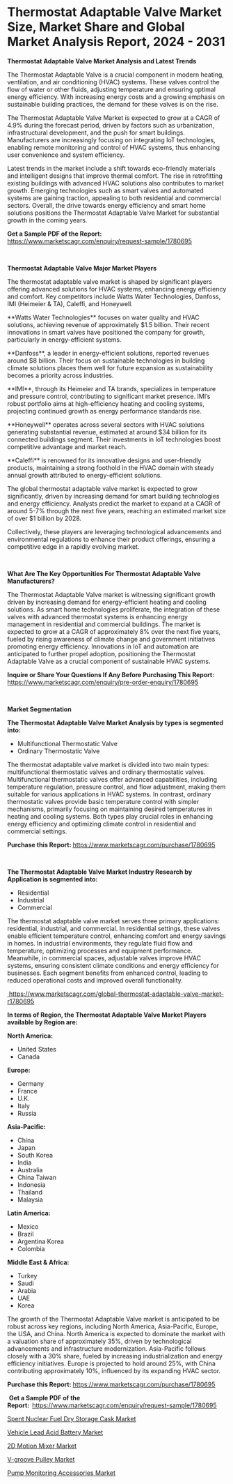 <p><h1>Thermostat Adaptable Valve Market Size, Market Share and Global Market Analysis Report, 2024 - 2031</h1></p><p><strong>Thermostat Adaptable Valve Market Analysis and Latest Trends</strong></p>
<p><p>The Thermostat Adaptable Valve is a crucial component in modern heating, ventilation, and air conditioning (HVAC) systems. These valves control the flow of water or other fluids, adjusting temperature and ensuring optimal energy efficiency. With increasing energy costs and a growing emphasis on sustainable building practices, the demand for these valves is on the rise.</p><p>The Thermostat Adaptable Valve Market is expected to grow at a CAGR of 4.9% during the forecast period, driven by factors such as urbanization, infrastructural development, and the push for smart buildings. Manufacturers are increasingly focusing on integrating IoT technologies, enabling remote monitoring and control of HVAC systems, thus enhancing user convenience and system efficiency.</p><p>Latest trends in the market include a shift towards eco-friendly materials and intelligent designs that improve thermal comfort. The rise in retrofitting existing buildings with advanced HVAC solutions also contributes to market growth. Emerging technologies such as smart valves and automated systems are gaining traction, appealing to both residential and commercial sectors. Overall, the drive towards energy efficiency and smart home solutions positions the Thermostat Adaptable Valve Market for substantial growth in the coming years.</p></p>
<p><strong>Get a Sample PDF of the Report:&nbsp;</strong> <a href="https://www.marketscagr.com/enquiry/request-sample/1780695?utm_campaign=1339&utm_medium=2&utm_source=Github&utm_content=ia&utm_term=13102024&utm_id=thermostat-adaptable-valve">https://www.marketscagr.com/enquiry/request-sample/1780695</a></p>
<p>&nbsp;</p>
<p><strong>Thermostat Adaptable Valve Major Market Players</strong></p>
<p><p>The thermostat adaptable valve market is shaped by significant players offering advanced solutions for HVAC systems, enhancing energy efficiency and comfort. Key competitors include Watts Water Technologies, Danfoss, IMI (Heimeier & TA), Caleffi, and Honeywell.</p><p>**Watts Water Technologies** focuses on water quality and HVAC solutions, achieving revenue of approximately $1.5 billion. Their recent innovations in smart valves have positioned the company for growth, particularly in energy-efficient systems.</p><p>**Danfoss**, a leader in energy-efficient solutions, reported revenues around $8 billion. Their focus on sustainable technologies in building climate solutions places them well for future expansion as sustainability becomes a priority across industries.</p><p>**IMI**, through its Heimeier and TA brands, specializes in temperature and pressure control, contributing to significant market presence. IMI’s robust portfolio aims at high-efficiency heating and cooling systems, projecting continued growth as energy performance standards rise.</p><p>**Honeywell** operates across several sectors with HVAC solutions generating substantial revenue, estimated at around $34 billion for its connected buildings segment. Their investments in IoT technologies boost competitive advantage and market reach.</p><p>**Caleffi** is renowned for its innovative designs and user-friendly products, maintaining a strong foothold in the HVAC domain with steady annual growth attributed to energy-efficient solutions.</p><p>The global thermostat adaptable valve market is expected to grow significantly, driven by increasing demand for smart building technologies and energy efficiency. Analysts predict the market to expand at a CAGR of around 5-7% through the next five years, reaching an estimated market size of over $1 billion by 2028. </p><p>Collectively, these players are leveraging technological advancements and environmental regulations to enhance their product offerings, ensuring a competitive edge in a rapidly evolving market.</p></p>
<p>&nbsp;</p>
<p><strong>What Are The Key Opportunities For Thermostat Adaptable Valve Manufacturers?</strong></p>
<p><p>The Thermostat Adaptable Valve market is witnessing significant growth driven by increasing demand for energy-efficient heating and cooling solutions. As smart home technologies proliferate, the integration of these valves with advanced thermostat systems is enhancing energy management in residential and commercial buildings. The market is expected to grow at a CAGR of approximately 8% over the next five years, fueled by rising awareness of climate change and government initiatives promoting energy efficiency. Innovations in IoT and automation are anticipated to further propel adoption, positioning the Thermostat Adaptable Valve as a crucial component of sustainable HVAC systems.</p></p>
<p><strong>Inquire or Share Your Questions If Any Before Purchasing This Report:</strong> <a href="https://www.marketscagr.com/enquiry/pre-order-enquiry/1780695?utm_campaign=1339&utm_medium=2&utm_source=Github&utm_content=ia&utm_term=13102024&utm_id=thermostat-adaptable-valve">https://www.marketscagr.com/enquiry/pre-order-enquiry/1780695</a></p>
<p>&nbsp;</p>
<p><strong>Market Segmentation</strong></p>
<p><strong>The Thermostat Adaptable Valve Market Analysis by types is segmented into:</strong></p>
<p><ul><li>Multifunctional Thermostatic Valve</li><li>Ordinary Thermostatic Valve</li></ul></p>
<p><p>The thermostat adaptable valve market is divided into two main types: multifunctional thermostatic valves and ordinary thermostatic valves. Multifunctional thermostatic valves offer advanced capabilities, including temperature regulation, pressure control, and flow adjustment, making them suitable for various applications in HVAC systems. In contrast, ordinary thermostatic valves provide basic temperature control with simpler mechanisms, primarily focusing on maintaining desired temperatures in heating and cooling systems. Both types play crucial roles in enhancing energy efficiency and optimizing climate control in residential and commercial settings.</p></p>
<p><strong>Purchase this Report:&nbsp;</strong><a href="https://www.marketscagr.com/purchase/1780695?utm_campaign=1339&utm_medium=2&utm_source=Github&utm_content=ia&utm_term=13102024&utm_id=thermostat-adaptable-valve">https://www.marketscagr.com/purchase/1780695</a></p>
<p>&nbsp;</p>
<p><strong>The Thermostat Adaptable Valve Market Industry Research by Application is segmented into:</strong></p>
<p><ul><li>Residential</li><li>Industrial</li><li>Commercial</li></ul></p>
<p><p>The thermostat adaptable valve market serves three primary applications: residential, industrial, and commercial. In residential settings, these valves enable efficient temperature control, enhancing comfort and energy savings in homes. In industrial environments, they regulate fluid flow and temperature, optimizing processes and equipment performance. Meanwhile, in commercial spaces, adjustable valves improve HVAC systems, ensuring consistent climate conditions and energy efficiency for businesses. Each segment benefits from enhanced control, leading to reduced operational costs and improved overall functionality.</p></p>
<p><a href="https://www.marketscagr.com/global-thermostat-adaptable-valve-market-r1780695?utm_campaign=1339&utm_medium=2&utm_source=Github&utm_content=ia&utm_term=13102024&utm_id=thermostat-adaptable-valve">&nbsp;https://www.marketscagr.com/global-thermostat-adaptable-valve-market-r1780695</a></p>
<p><strong>In terms of Region, the Thermostat Adaptable Valve Market Players available by Region are:</strong></p>
<p>
    <p> <strong> North America: </strong>
        <ul>
            <li>United States</li>
            <li>Canada</li>
        </ul>
        </p> 
    <p> <strong> Europe: </strong>
        <ul>
            <li>Germany</li>
            <li>France</li>
            <li>U.K.</li>
            <li>Italy</li>
            <li>Russia</li>
        </ul>
        </p> 
    <p> <strong> Asia-Pacific: </strong>
        <ul>
            <li>China</li>
            <li>Japan</li>
            <li>South Korea</li>
            <li>India</li>
            <li>Australia</li>
            <li>China Taiwan</li>
            <li>Indonesia</li>
            <li>Thailand</li>
            <li>Malaysia</li>
        </ul>
        </p> 
    <p> <strong> Latin America: </strong>
        <ul>
            <li>Mexico</li>
            <li>Brazil</li>
            <li>Argentina Korea</li>
            <li>Colombia</li>
        </ul>
        </p> 
    <p> <strong> Middle East & Africa: </strong>
        <ul>
            <li>Turkey</li>
            <li>Saudi</li>
            <li>Arabia</li>
            <li>UAE</li>
            <li>Korea</li>
        </ul>
    </p>
    </p>
<p><p>The growth of the Thermostat Adaptable Valve market is anticipated to be robust across key regions, including North America, Asia-Pacific, Europe, the USA, and China. North America is expected to dominate the market with a valuation share of approximately 35%, driven by technological advancements and infrastructure modernization. Asia-Pacific follows closely with a 30% share, fueled by increasing industrialization and energy efficiency initiatives. Europe is projected to hold around 25%, with China contributing approximately 10%, influenced by its expanding HVAC sector.</p></p>
<p><strong>Purchase this Report: </strong><a href="https://www.marketscagr.com/purchase/1780695?utm_campaign=1339&utm_medium=2&utm_source=Github&utm_content=ia&utm_term=13102024&utm_id=thermostat-adaptable-valve">https://www.marketscagr.com/purchase/1780695</a></p>
<p>&nbsp;<strong>Get a Sample PDF of the Report:&nbsp;&nbsp;</strong><a href="https://www.marketscagr.com/enquiry/request-sample/1780695?utm_campaign=1339&utm_medium=2&utm_source=Github&utm_content=ia&utm_term=13102024&utm_id=thermostat-adaptable-valve">https://www.marketscagr.com/enquiry/request-sample/1780695</a></p>
<p><strong></strong></p>
<p><p><a href="https://www.linkedin.com/pulse/spent-nuclear-fuel-dry-storage-cask-market-segmentation-in-depth-ksm1f?utm_campaign=1339&utm_medium=2&utm_source=Github&utm_content=ia&utm_term=13102024&utm_id=thermostat-adaptable-valve">Spent Nuclear Fuel Dry Storage Cask Market</a></p><p><a href="https://www.linkedin.com/pulse/vehicle-lead-acid-battery-market-size-growth-industry-analysis-w5pbf?utm_campaign=1339&utm_medium=2&utm_source=Github&utm_content=ia&utm_term=13102024&utm_id=thermostat-adaptable-valve">Vehicle Lead Acid Battery Market</a></p><p><a href="https://www.linkedin.com/pulse/2d-motion-mixer-market-size-share-competitive-landscape-trend-yjwdc?utm_campaign=1339&utm_medium=2&utm_source=Github&utm_content=ia&utm_term=13102024&utm_id=thermostat-adaptable-valve">2D Motion Mixer Market</a></p><p><a href="https://www.linkedin.com/pulse/v-groove-pulley-market-research-report-exploring-size-revenue-bmhpc?utm_campaign=1339&utm_medium=2&utm_source=Github&utm_content=ia&utm_term=13102024&utm_id=thermostat-adaptable-valve">V-groove Pulley Market</a></p><p><a href="https://www.linkedin.com/pulse/what-factors-influence-pump-monitoring-accessories-market-coming-xsqdc?utm_campaign=1339&utm_medium=2&utm_source=Github&utm_content=ia&utm_term=13102024&utm_id=thermostat-adaptable-valve">Pump Monitoring Accessories Market</a></p></p>